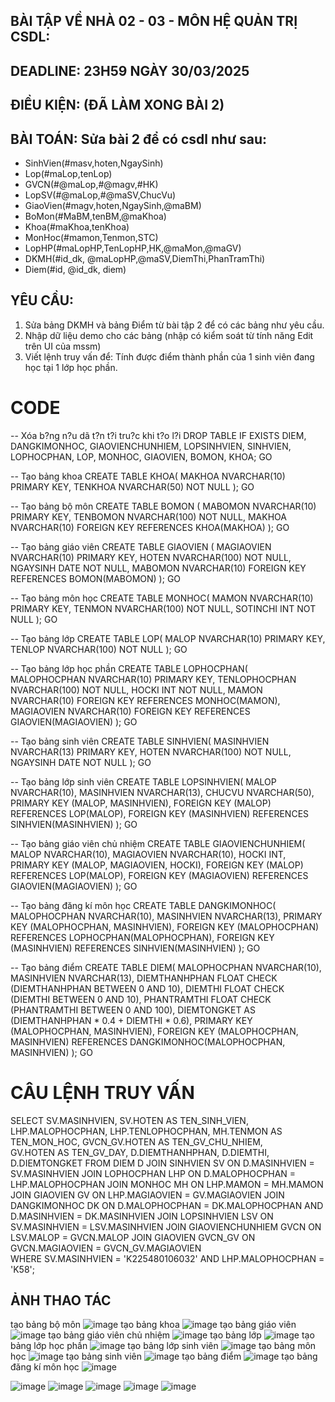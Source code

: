 ## BÀI TẬP VỀ NHÀ 02 - 03 - MÔN HỆ QUẢN TRỊ CSDL:

## DEADLINE: 23H59 NGÀY 30/03/2025

## ĐIỀU KIỆN: (ĐÃ LÀM XONG BÀI 2)

## BÀI TOÁN: Sửa bài 2 để có csdl như sau:
  + SinhVien(#masv,hoten,NgaySinh)
  + Lop(#maLop,tenLop)
  + GVCN(#@maLop,#@magv,#HK)
  + LopSV(#@maLop,#@maSV,ChucVu)
  + GiaoVien(#magv,hoten,NgaySinh,@maBM)
  + BoMon(#MaBM,tenBM,@maKhoa)
  + Khoa(#maKhoa,tenKhoa)
  + MonHoc(#mamon,Tenmon,STC)
  + LopHP(#maLopHP,TenLopHP,HK,@maMon,@maGV)
  + DKMH(#id_dk, @maLopHP,@maSV,DiemThi,PhanTramThi)
  + Diem(#id, @id_dk, diem)

## YÊU CẦU:
1. Sửa bảng DKMH và bảng Điểm từ bài tập 2 để có các bảng như yêu cầu.
2. Nhập dữ liệu demo cho các bảng (nhập có kiểm soát từ tính năng Edit trên UI của mssm)
3. Viết lệnh truy vấn để: Tính được điểm thành phần của 1 sinh viên đang học tại 1 lớp học phần.


# CODE 
-- Xóa b?ng n?u dã t?n t?i tru?c khi t?o l?i
DROP TABLE IF EXISTS DIEM, DANGKIMONHOC, GIAOVIENCHUNHIEM, LOPSINHVIEN, SINHVIEN, LOPHOCPHAN, LOP, MONHOC, GIAOVIEN, BOMON, KHOA;
GO

-- Tạo bảng khoa
CREATE TABLE KHOA(
  MAKHOA NVARCHAR(10) PRIMARY KEY,
  TENKHOA NVARCHAR(50) NOT NULL
);
GO

-- Tạo bảng bộ môn
CREATE TABLE BOMON (
  MABOMON NVARCHAR(10) PRIMARY KEY,
  TENBOMON NVARCHAR(100) NOT NULL,
  MAKHOA NVARCHAR(10) FOREIGN KEY REFERENCES KHOA(MAKHOA)
);
GO

-- Tạo bảng giáo viên
CREATE TABLE GIAOVIEN (
  MAGIAOVIEN NVARCHAR(10) PRIMARY KEY,
  HOTEN NVARCHAR(100) NOT NULL,
  NGAYSINH DATE NOT NULL,
  MABOMON NVARCHAR(10) FOREIGN KEY REFERENCES BOMON(MABOMON)
);
GO

-- Tạo bảng môn học
CREATE TABLE MONHOC(
  MAMON NVARCHAR(10) PRIMARY KEY,
  TENMON NVARCHAR(100) NOT NULL,
  SOTINCHI INT NOT NULL
);
GO

-- Tạo bảng lớp
CREATE TABLE LOP(
  MALOP NVARCHAR(10) PRIMARY KEY,
  TENLOP NVARCHAR(100) NOT NULL
);
GO

-- Tạo bảng lớp học phần 
CREATE TABLE LOPHOCPHAN(
  MALOPHOCPHAN NVARCHAR(10) PRIMARY KEY,
  TENLOPHOCPHAN NVARCHAR(100) NOT NULL,
  HOCKI INT NOT NULL,
  MAMON NVARCHAR(10) FOREIGN KEY REFERENCES MONHOC(MAMON),
  MAGIAOVIEN NVARCHAR(10) FOREIGN KEY REFERENCES GIAOVIEN(MAGIAOVIEN)
);
GO

-- Tạo bảng sinh viên
CREATE TABLE SINHVIEN(
  MASINHVIEN NVARCHAR(13) PRIMARY KEY,
  HOTEN NVARCHAR(100) NOT NULL,
  NGAYSINH DATE NOT NULL
);
GO

-- Tạo bảng lớp sinh viên
CREATE TABLE LOPSINHVIEN(
  MALOP NVARCHAR(10),
  MASINHVIEN NVARCHAR(13),
  CHUCVU NVARCHAR(50),
  PRIMARY KEY (MALOP, MASINHVIEN),
  FOREIGN KEY (MALOP) REFERENCES LOP(MALOP),
  FOREIGN KEY (MASINHVIEN) REFERENCES SINHVIEN(MASINHVIEN)
);
GO

-- Tạo bảng giáo viên chủ nhiệm
CREATE TABLE GIAOVIENCHUNHIEM(
  MALOP NVARCHAR(10),
  MAGIAOVIEN NVARCHAR(10),
  HOCKI INT,
  PRIMARY KEY (MALOP, MAGIAOVIEN, HOCKI),
  FOREIGN KEY (MALOP) REFERENCES LOP(MALOP),
  FOREIGN KEY (MAGIAOVIEN) REFERENCES GIAOVIEN(MAGIAOVIEN)
);
GO

-- Tạo bảng đăng kí môn học 
CREATE TABLE DANGKIMONHOC(
  MALOPHOCPHAN NVARCHAR(10),
  MASINHVIEN NVARCHAR(13),
  PRIMARY KEY (MALOPHOCPHAN, MASINHVIEN),
  FOREIGN KEY (MALOPHOCPHAN) REFERENCES LOPHOCPHAN(MALOPHOCPHAN),
  FOREIGN KEY (MASINHVIEN) REFERENCES SINHVIEN(MASINHVIEN)
);
GO

-- Tạo bảng điểm
CREATE TABLE DIEM(
  MALOPHOCPHAN NVARCHAR(10),
  MASINHVIEN NVARCHAR(13),
  DIEMTHANHPHAN FLOAT CHECK (DIEMTHANHPHAN BETWEEN 0 AND 10),
  DIEMTHI FLOAT CHECK (DIEMTHI BETWEEN 0 AND 10),
  PHANTRAMTHI FLOAT CHECK (PHANTRAMTHI BETWEEN 0 AND 100),
  DIEMTONGKET AS (DIEMTHANHPHAN * 0.4 + DIEMTHI * 0.6),
  PRIMARY KEY (MALOPHOCPHAN, MASINHVIEN),
  FOREIGN KEY (MALOPHOCPHAN, MASINHVIEN) REFERENCES DANGKIMONHOC(MALOPHOCPHAN, MASINHVIEN)
);
GO

# CÂU LỆNH TRUY VẤN
SELECT 
    SV.MASINHVIEN,
    SV.HOTEN AS TEN_SINH_VIEN,
    LHP.MALOPHOCPHAN,
    LHP.TENLOPHOCPHAN,
    MH.TENMON AS TEN_MON_HOC,
    GVCN_GV.HOTEN AS TEN_GV_CHU_NHIEM,  
    GV.HOTEN AS TEN_GV_DAY,
    D.DIEMTHANHPHAN,
    D.DIEMTHI,
    D.DIEMTONGKET
FROM DIEM D
JOIN SINHVIEN SV ON D.MASINHVIEN = SV.MASINHVIEN
JOIN LOPHOCPHAN LHP ON D.MALOPHOCPHAN = LHP.MALOPHOCPHAN
JOIN MONHOC MH ON LHP.MAMON = MH.MAMON
JOIN GIAOVIEN GV ON LHP.MAGIAOVIEN = GV.MAGIAOVIEN
JOIN DANGKIMONHOC DK ON D.MALOPHOCPHAN = DK.MALOPHOCPHAN 
    AND D.MASINHVIEN = DK.MASINHVIEN
JOIN LOPSINHVIEN LSV ON SV.MASINHVIEN = LSV.MASINHVIEN
JOIN GIAOVIENCHUNHIEM GVCN ON LSV.MALOP = GVCN.MALOP
JOIN GIAOVIEN GVCN_GV ON GVCN.MAGIAOVIEN = GVCN_GV.MAGIAOVIEN  
WHERE SV.MASINHVIEN = 'K225480106032' 
AND LHP.MALOPHOCPHAN = 'K58';

## ẢNH THAO TÁC
tạo bảng bộ môn
![image](https://github.com/user-attachments/assets/f372404e-a74d-40ba-a9f5-a109f1b8a865)
tạo bảng khoa
![image](https://github.com/user-attachments/assets/720b4e7f-218b-4627-97f4-9c2fb69f6091)
tạo bảng giáo viên
![image](https://github.com/user-attachments/assets/a7167d5e-2513-49c7-b742-130b2709bcb6)
tạo bảng giáo viên chủ nhiệm 
![image](https://github.com/user-attachments/assets/5dbba616-d593-4963-99e0-cf67a8f6e96c)
tạo bảng lớp
![image](https://github.com/user-attachments/assets/fe7b4287-692e-41c1-8afd-f13de8c152aa)
tạo bảng lớp học phần 
![image](https://github.com/user-attachments/assets/19665ed6-d6a9-4186-9b2c-fbc16d450d69)
tạo bảng lớp sinh viên
![image](https://github.com/user-attachments/assets/ef96b5c8-d1b2-4f63-ac6a-af27f8f1e8f9)
tạo bảng môn học
![image](https://github.com/user-attachments/assets/dc7922dd-1b81-4029-9ed4-41c35be1e9ae)
tạo bảng sinh viên 
![image](https://github.com/user-attachments/assets/8fd7f8e0-784b-4fe9-86b4-dee24b674a0c)
tạo bảng điểm 
![image](https://github.com/user-attachments/assets/9b8893b5-e76c-4fd6-bdfa-4571e5913da3)
tạo bảng đăng kí môn học
![image](https://github.com/user-attachments/assets/e2722e54-a22e-4ecb-83fb-def3602e9830)

![image](https://github.com/user-attachments/assets/8e585628-e685-417b-a6c4-3999c5dd847d)
![image](https://github.com/user-attachments/assets/d966ab06-c3e6-4f39-9eb5-449b43286055)
![image](https://github.com/user-attachments/assets/79647897-20b6-4a14-ac13-13a3dd05ce1e)
![image](https://github.com/user-attachments/assets/bfdc9b9d-d452-4c1c-ab39-71f0425af39e)
![image](https://github.com/user-attachments/assets/60c7fd64-6c14-410b-af14-def22c41abc3)




